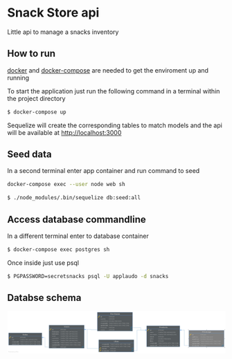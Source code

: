 # Snack Store api

Little api to manage a snacks inventory

## How to run

[docker](https://docs.docker.com/engine/installation/) and [docker-compose](https://docs.docker.com/compose/install/) are needed to get the enviroment up and running

To start the application just run the following command in a terminal within the project directory

```bash
$ docker-compose up
``` 
Sequelize will create the corresponding tables to match models and the api will be available at [http://localhost:3000](http://localhost:3000)

## Seed data

In a second terminal enter app container and run command to seed

```bash
docker-compose exec --user node web sh
``` 

```bash
$ ./node_modules/.bin/sequelize db:seed:all
``` 

## Access database commandline

In a different terminal enter to database container

```bash
$ docker-compose exec postgres sh
``` 

Once inside just use psql

```bash
$ PGPASSWORD=secretsnacks psql -U applaudo -d snacks
``` 

## Databse schema

![Alt text](er.jpg?raw=true "Optional Title")
